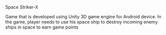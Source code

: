 Space Striker-X 

Game that is developed using Unity 3D game engine for Android device. 
In the game, player needs to use his space ship to destroy incoming enemy ships in space to earn game points 
